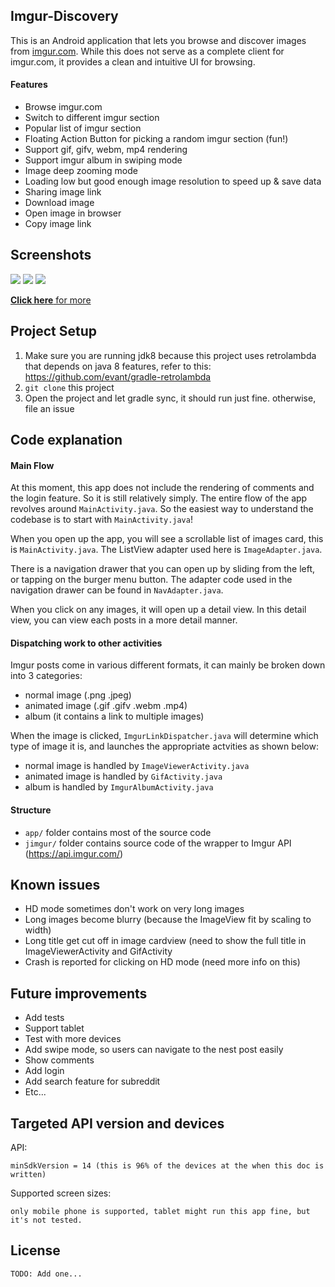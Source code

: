 ## Imgur-Discovery
This is an Android application that lets you browse and discover images from [imgur.com](http://imgur.com). While this does not serve as a complete client for imgur.com, it provides a clean and intuitive UI for browsing.

#### Features
* Browse imgur.com
* Switch to different imgur section
* Popular list of imgur section
* Floating Action Button for picking a random imgur section (fun!)
* Support gif, gifv, webm, mp4 rendering
* Support imgur album in swiping mode
* Image deep zooming mode
* Loading low but good enough image resolution to speed up & save data
* Sharing image link
* Download image
* Open image in browser
* Copy image link

## Screenshots
![](http://i.imgur.com/hMZWvYlm.png) ![](http://i.imgur.com/wvyLURtm.png) ![](http://i.imgur.com/C0OdYYsm.png)

[**Click here** for more](http://imgur.com/a/nVI0C)

## Project Setup
1. Make sure you are running jdk8 because this project uses retrolambda that depends on java 8 features, refer to this:
https://github.com/evant/gradle-retrolambda
2. `git clone` this project
3. Open the project and let gradle sync, it should run just fine. otherwise, file an issue

## Code explanation
#### Main Flow
At this moment, this app does not include the rendering of comments and the login feature. So it is still relatively simply. The entire flow of the app revolves around `MainActivity.java`. So the easiest way to understand the codebase is to start with `MainActivity.java`!

When you open up the app, you will see a scrollable list of images card, this is `MainActivity.java`. The ListView adapter used here is `ImageAdapter.java`.

There is a navigation drawer that you can open up by sliding from the left, or tapping on the burger menu button. The adapter code used in the navigation drawer can be found in `NavAdapter.java`.

When you click on any images, it will open up a detail view. In this detail view, you can view each posts in a more detail manner.

#### Dispatching work to other activities
Imgur posts come in various different formats, it can mainly be broken down into 3 categories:
 * normal image (.png .jpeg)
 * animated image (.gif .gifv .webm .mp4)
 * album (it contains a link to multiple images)
 
When the image is clicked, `ImgurLinkDispatcher.java` will determine which type of image it is, and launches the appropriate actvities as shown below:

* normal image is handled by `ImageViewerActivity.java`
* animated image is handled by `GifActivity.java`
* album is handled by `ImgurAlbumActivity.java`

#### Structure
* `app/` folder contains most of the source code
* `jimgur/` folder contains source code of the wrapper to Imgur API (https://api.imgur.com/)

## Known issues
* HD mode sometimes don't work on very long images
* Long images become blurry (because the ImageView fit by scaling to width)
* Long title get cut off in image cardview (need to show the full title in ImageViewerActivity and GifActivity
* Crash is reported for clicking on HD mode (need more info on this)


## Future improvements
* Add tests
* Support tablet
* Test with more devices
* Add swipe mode, so users can navigate to the nest post easily
* Show comments
* Add login
* Add search feature for subreddit
* Etc...

## Targeted API version and devices
API:

    minSdkVersion = 14 (this is 96% of the devices at the when this doc is written)
  
Supported screen sizes:

    only mobile phone is supported, tablet might run this app fine, but it's not tested.


## License
    TODO: Add one...
